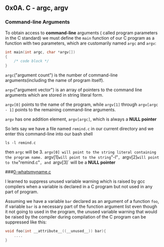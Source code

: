 ## 0x0A. C - argc, argv
### Command-line Arguments
To obtain access to **command-line** arguments ( called program parameters in 
the C standard) we must define the `main` function of our C program as a
function with two parameters, which are customarily named `argc` and `argv`:
```C
int main(int argc, char *argv[])
{
	/* code block */
}
```

`argc`("argument count") is the number of command-line arguments(including the
name of program itself).

`argv`("argument vector") is an array of pointers to the command line
arguments which are stored in string literal form.


`argv[0]` points to the name of the program, while `argv[1]` through
`argv[argc - 1]` points to the remaining command-line arguments.

`argv` has one addition element, `argv[argc]`, which is always a **NULL
pointer**


So lets say we have a file named `remind.c` in our current directory and we
enter this command-line into our bash shell
```shell
ls -l remind.c
```
then `argc` will be $3$. `argv[0] will point to the string literal containing the program name.
`argv[1]` will point to the string `"-l"`, `argv[2]` will point to the
`"remind.c"`, and `argv[3]` will be a **NULL pointer**

###[0-whatsmyname.c](https://github.com/10xDatabro/alx-low_level_programming/blob/master/0x0A-argc_argv/0-whatsmyname.c)

I learned to suppress unused variable warning which is raised by gcc compilers
when a variable is declared in a C program but not used in any part of program. 


Assuming we have a variable `bar` declared as an argument of a function `foo`, if
variable `bar` is a necessary part of the function argument list even though
it not going to used in the program, the unused variable warning that would be
raised by the compiler during compilation of the C program can be suppressed
like this:

```C
void foo(int __attribute__((__unused__)) bar){
	....
}
```
